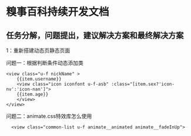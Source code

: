 # 糗事百科持续开发文档

任务分解，问题提出，建议解决方案和最终解决方案
-------------

1：重新搭建动态页静态页面

问题一：根据判断条件动态添加类
```
<view class="u-f nickName" >
    {{item.username}}
    <view class="icon iconfont u-f-asb" :class="[item.sex?'icon-nv':'icon-nan']">
    {{item.age}}
    </view>
</view>
```

问题二：animate.css特效库怎么使用
```
  <view class="common-list u-f animate__animated animate__fadeInUp">

```

